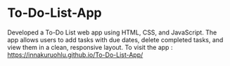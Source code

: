 # To-Do-List-App
Developed a To-Do List web app using HTML, CSS, and JavaScript. The app allows users to add tasks with due dates, delete completed tasks, and view them in a clean, responsive layout.
To visit the app : https://innakuruohlu.github.io/To-Do-List-App/

